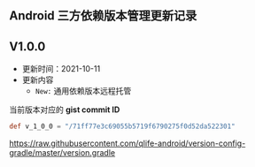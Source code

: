 ## Android 三方依赖版本管理更新记录



## V1.0.0

- 更新时间：2021-10-11
- 更新内容
    - `New:` 通用依赖版本远程托管

当前版本对应的  **gist commit ID**

```groovy
def v_1_0_0 = "/71ff77e3c69055b5719f6790275f0d52da522301"
```

https://raw.githubusercontent.com/qlife-android/version-config-gradle/master/version.gradle
